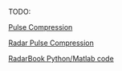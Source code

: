 

TODO:

[Pulse Compression](https://en.wikipedia.org/wiki/Pulse_compression)

[Radar Pulse Compression](https://www.mathworks.com/help/signal/ug/radar-pulse-compression.html)

[RadarBook Python/Matlab code](https://github.com/RadarBook)
